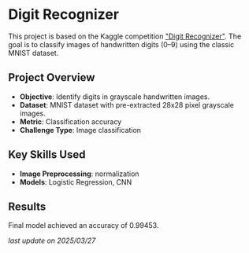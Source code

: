 # Digit Recognizer

This project is based on the Kaggle competition ["Digit Recognizer"](https://www.kaggle.com/competitions/digit-recognizer).
The goal is to classify images of handwritten digits (0–9) using the classic MNIST dataset.

## Project Overview

- **Objective**: Identify digits in grayscale handwritten images.
- **Dataset**: MNIST dataset with pre-extracted 28x28 pixel grayscale images.
- **Metric**: Classification accuracy
- **Challenge Type**: Image classification

## Key Skills Used
- **Image Preprocessing**: normalization
- **Models**: Logistic Regression, CNN

## Results
Final model achieved an accuracy of 0.99453.

*last update on 2025/03/27*

